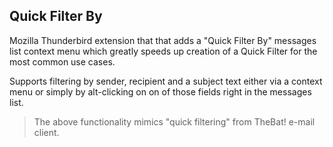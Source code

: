 ## Quick Filter By

Mozilla Thunderbird extension that that adds a "Quick Filter By" messages list context menu which greatly speeds up 
creation of a Quick Filter for the most common use cases. 

Supports filtering by sender, recipient and a subject text either via a context menu or simply by alt-clicking on on of those fields right in the messages list.

> The above functionality mimics "quick filtering" from TheBat! e-mail client.
